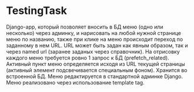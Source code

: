 # TestingTask
Django-app, который позволяет вносить в БД меню (одно или несколько) через админку, и нарисовать на любой нужной странице меню по названию,
также при клике на меню происходит переход по заданному в нем URL. URL может быть задан как явным образом, так и через named url (заранее заданых через справочник).
На отрисовку каждого меню требуется ровно 1 запрос к БД (prefetch_related).
Активный пункт меню определяется исходя из URL текущей страницы (активный элемент подсвечивается специальным фоном).
Хранится во встроенной БД.
Меню редактируется в стандартной админке Django.
Меню реализовано через использование template tag.

